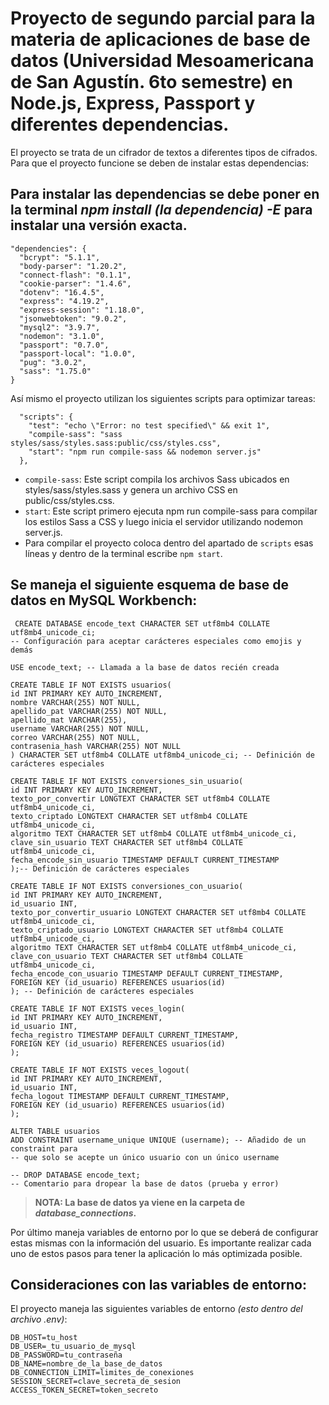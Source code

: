# Proyecto de segundo parcial para la materia de aplicaciones de base de datos (Universidad Mesoamericana de San Agustín. 6to semestre) en Node.js, Express, Passport y diferentes dependencias.
El proyecto se trata de un cifrador de textos a diferentes tipos de cifrados. Para que el proyecto funcione se deben de instalar estas dependencias:
## **Para instalar las dependencias se debe poner en la terminal _npm install (la dependencia) -E_ para instalar una versión exacta.**
```
"dependencies": {
  "bcrypt": "5.1.1",
  "body-parser": "1.20.2",
  "connect-flash": "0.1.1",
  "cookie-parser": "1.4.6",
  "dotenv": "16.4.5",
  "express": "4.19.2",
  "express-session": "1.18.0",
  "jsonwebtoken": "9.0.2",
  "mysql2": "3.9.7",
  "nodemon": "3.1.0",
  "passport": "0.7.0",
  "passport-local": "1.0.0",
  "pug": "3.0.2",
  "sass": "1.75.0"
}
```
Así mismo el proyecto utilizan los siguientes scripts para optimizar tareas:
```
  "scripts": {
    "test": "echo \"Error: no test specified\" && exit 1",
    "compile-sass": "sass styles/sass/styles.sass:public/css/styles.css",
    "start": "npm run compile-sass && nodemon server.js"
  },
```
+ `compile-sass`: Este script compila los archivos Sass ubicados en styles/sass/styles.sass y genera un archivo CSS en public/css/styles.css.
+ `start`: Este script primero ejecuta npm run compile-sass para compilar los estilos Sass a CSS y luego inicia el servidor utilizando nodemon server.js.
+ Para compilar el proyecto coloca dentro del apartado de `scripts` esas líneas y dentro de la terminal escribe `npm start`.
## Se maneja el siguiente esquema de base de datos en MySQL Workbench:
```
 CREATE DATABASE encode_text CHARACTER SET utf8mb4 COLLATE utf8mb4_unicode_ci;
-- Configuración para aceptar carácteres especiales como emojis y demás

USE encode_text; -- Llamada a la base de datos recién creada

CREATE TABLE IF NOT EXISTS usuarios(
id INT PRIMARY KEY AUTO_INCREMENT, 
nombre VARCHAR(255) NOT NULL,
apellido_pat VARCHAR(255) NOT NULL,
apellido_mat VARCHAR(255),
username VARCHAR(255) NOT NULL,
correo VARCHAR(255) NOT NULL,
contrasenia_hash VARCHAR(255) NOT NULL
) CHARACTER SET utf8mb4 COLLATE utf8mb4_unicode_ci; -- Definición de carácteres especiales

CREATE TABLE IF NOT EXISTS conversiones_sin_usuario(
id INT PRIMARY KEY AUTO_INCREMENT,
texto_por_convertir LONGTEXT CHARACTER SET utf8mb4 COLLATE utf8mb4_unicode_ci,
texto_criptado LONGTEXT CHARACTER SET utf8mb4 COLLATE utf8mb4_unicode_ci,
algoritmo TEXT CHARACTER SET utf8mb4 COLLATE utf8mb4_unicode_ci,
clave_sin_usuario TEXT CHARACTER SET utf8mb4 COLLATE utf8mb4_unicode_ci,
fecha_encode_sin_usuario TIMESTAMP DEFAULT CURRENT_TIMESTAMP
);-- Definición de carácteres especiales

CREATE TABLE IF NOT EXISTS conversiones_con_usuario(
id INT PRIMARY KEY AUTO_INCREMENT,
id_usuario INT, 
texto_por_convertir_usuario LONGTEXT CHARACTER SET utf8mb4 COLLATE utf8mb4_unicode_ci,
texto_criptado_usuario LONGTEXT CHARACTER SET utf8mb4 COLLATE utf8mb4_unicode_ci,
algoritmo TEXT CHARACTER SET utf8mb4 COLLATE utf8mb4_unicode_ci,
clave_con_usuario TEXT CHARACTER SET utf8mb4 COLLATE utf8mb4_unicode_ci,
fecha_encode_con_usuario TIMESTAMP DEFAULT CURRENT_TIMESTAMP,
FOREIGN KEY (id_usuario) REFERENCES usuarios(id)
); -- Definición de carácteres especiales

CREATE TABLE IF NOT EXISTS veces_login(
id INT PRIMARY KEY AUTO_INCREMENT,
id_usuario INT, 
fecha_registro TIMESTAMP DEFAULT CURRENT_TIMESTAMP,
FOREIGN KEY (id_usuario) REFERENCES usuarios(id)
);

CREATE TABLE IF NOT EXISTS veces_logout(
id INT PRIMARY KEY AUTO_INCREMENT,
id_usuario INT,
fecha_logout TIMESTAMP DEFAULT CURRENT_TIMESTAMP,
FOREIGN KEY (id_usuario) REFERENCES usuarios(id)
);

ALTER TABLE usuarios
ADD CONSTRAINT username_unique UNIQUE (username); -- Añadido de un constraint para 
-- que solo se acepte un único usuario con un único username

-- DROP DATABASE encode_text;
-- Comentario para dropear la base de datos (prueba y error)
```
> **NOTA: La base de datos ya viene en la carpeta de _database_connections_.**

Por último maneja variables de entorno por lo que se deberá de configurar estas mismas con la información del usuario. Es importante realizar cada uno de estos pasos para tener la aplicación lo más optimizada posible.

## Consideraciones con las variables de entorno:
El proyecto maneja las siguientes variables de entorno _(esto dentro del archivo .env)_:
```
DB_HOST=tu_host
DB_USER=_tu_usuario_de_mysql
DB_PASSWORD=tu_contraseña
DB_NAME=nombre_de_la_base_de_datos
DB_CONNECTION_LIMIT=limites_de_conexiones
SESSION_SECRET=clave_secreta_de_sesion
ACCESS_TOKEN_SECRET=token_secreto
```
